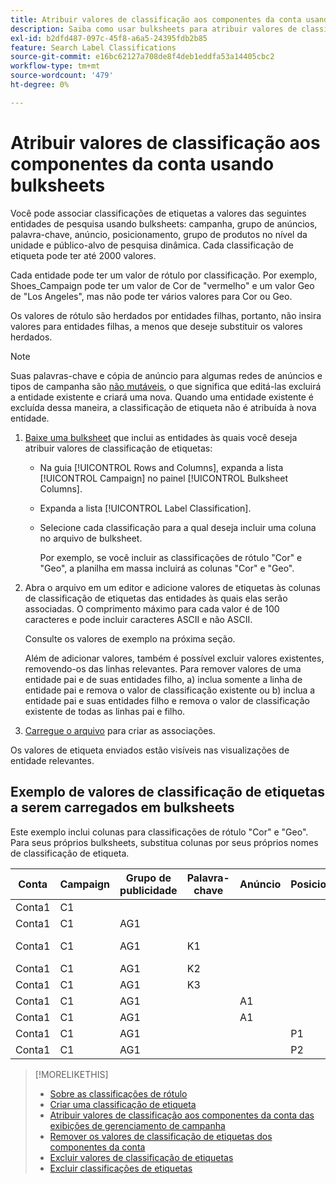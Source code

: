 ```yaml
---
title: Atribuir valores de classificação aos componentes da conta usando bulksheets
description: Saiba como usar bulksheets para atribuir valores de classificação a componentes de conta.
exl-id: b2dfd487-097c-45f8-a6a5-24395fdb2b85
feature: Search Label Classifications
source-git-commit: e16bc62127a708de8f4deb1eddfa53a14405cbc2
workflow-type: tm+mt
source-wordcount: '479'
ht-degree: 0%

---
```


# Atribuir valores de classificação aos componentes da conta usando bulksheets

Você pode associar classificações de etiquetas a valores das seguintes entidades de pesquisa usando bulksheets: campanha, grupo de anúncios, palavra-chave, anúncio, posicionamento, grupo de produtos no nível da unidade e público-alvo de pesquisa dinâmica. Cada classificação de etiqueta pode ter até 2000 valores.

Cada entidade pode ter um valor de rótulo por classificação. Por exemplo, Shoes_Campaign pode ter um valor de Cor de &quot;vermelho&quot; e um valor Geo de &quot;Los Angeles&quot;, mas não pode ter vários valores para Cor ou Geo.

Os valores de rótulo são herdados por entidades filhas, portanto, não insira valores para entidades filhas, a menos que deseje substituir os valores herdados.

>[!NOTE]
>
>Suas palavras-chave e cópia de anúncio para algumas redes de anúncios e tipos de campanha são [não mutáveis](/help/search-social-commerce/campaign-management/faqs-campaigns.md), o que significa que editá-las excluirá a entidade existente e criará uma nova. Quando uma entidade existente é excluída dessa maneira, a classificação de etiqueta não é atribuída à nova entidade.

1. [Baixe uma bulksheet](/help/search-social-commerce/campaign-management/bulksheets/bulksheet-download.md) que inclui as entidades às quais você deseja atribuir valores de classificação de etiquetas:

   * Na guia [!UICONTROL Rows and Columns], expanda a lista [!UICONTROL Campaign] no painel [!UICONTROL Bulksheet Columns].

   * Expanda a lista [!UICONTROL Label Classification].

   * Selecione cada classificação para a qual deseja incluir uma coluna no arquivo de bulksheet.

     Por exemplo, se você incluir as classificações de rótulo &quot;Cor&quot; e &quot;Geo&quot;, a planilha em massa incluirá as colunas &quot;Cor&quot; e &quot;Geo&quot;.

1. Abra o arquivo em um editor e adicione valores de etiquetas às colunas de classificação de etiquetas das entidades às quais elas serão associadas. O comprimento máximo para cada valor é de 100 caracteres e pode incluir caracteres ASCII e não ASCII.

   Consulte os valores de exemplo na próxima seção.

   Além de adicionar valores, também é possível excluir valores existentes, removendo-os das linhas relevantes. Para remover valores de uma entidade pai e de suas entidades filho, a) inclua somente a linha de entidade pai e remova o valor de classificação existente ou b) inclua a entidade pai e suas entidades filho e remova o valor de classificação existente de todas as linhas pai e filho.

1. [Carregue o arquivo](/help/search-social-commerce/campaign-management/bulksheets/bulksheet-upload.md) para criar as associações.

Os valores de etiqueta enviados estão visíveis nas visualizações de entidade relevantes.

## Exemplo de valores de classificação de etiquetas a serem carregados em bulksheets

Este exemplo inclui colunas para classificações de rótulo &quot;Cor&quot; e &quot;Geo&quot;. Para seus próprios bulksheets, substitua colunas por seus próprios nomes de classificação de etiqueta.

| Conta | Campaign | Grupo de publicidade | Palavra-chave | Anúncio | Posicionamento | Rótulos | Cor | Geo |
|---|---|---|---|---|---|---|---|---|
| Conta1 | C1 | | | | | | Verde | |
| Conta1 | C1 | AG1 | | | | | | |
| Conta1 | C1 | AG1 | K1 | | | | | Reino Unido |
| Conta1 | C1 | AG1 | K2 | | | | Vermelho | AU |
| Conta1 | C1 | AG1 | K3 | | | | Azul | DE |
| Conta1 | C1 | AG1 | | A1 | | | | |
| Conta1 | C1 | AG1 | | A1 | | | Vermelho | |
| Conta1 | C1 | AG1 | | | P1 | | Vermelho | AU |
| Conta1 | C1 | AG1 | | | P2 | | Azul | DE |

>[!MORELIKETHIS]
>
>* [Sobre as classificações de rótulo](classification-about.md)
>* [Criar uma classificação de etiqueta](classification-create.md)
>* [Atribuir valores de classificação aos componentes da conta das exibições de gerenciamento de campanha](classification-values-assign-campaign-management.md)
>* [Remover os valores de classificação de etiquetas dos componentes da conta](classification-values-remove.md)
>* [Excluir valores de classificação de etiquetas](classification-values-delete.md)
>* [Excluir classificações de etiquetas](classification-delete.md)
